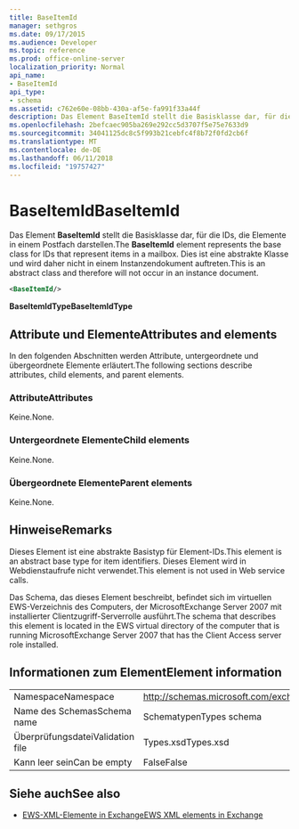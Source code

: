 ```yaml
---
title: BaseItemId
manager: sethgros
ms.date: 09/17/2015
ms.audience: Developer
ms.topic: reference
ms.prod: office-online-server
localization_priority: Normal
api_name:
- BaseItemId
api_type:
- schema
ms.assetid: c762e60e-08bb-430a-af5e-fa991f33a44f
description: Das Element BaseItemId stellt die Basisklasse dar, für die IDs, die Elemente in einem Postfach darstellen. Dies ist eine abstrakte Klasse und wird daher nicht in einem Instanzendokument auftreten.
ms.openlocfilehash: 2befcaec905ba269e292cc5d3707f5e75e7633d9
ms.sourcegitcommit: 34041125dc8c5f993b21cebfc4f8b72f0fd2cb6f
ms.translationtype: MT
ms.contentlocale: de-DE
ms.lasthandoff: 06/11/2018
ms.locfileid: "19757427"
---
```

# <a name="baseitemid"></a><span data-ttu-id="2504a-104">BaseItemId</span><span class="sxs-lookup"><span data-stu-id="2504a-104">BaseItemId</span></span>

<span data-ttu-id="2504a-105">Das Element **BaseItemId** stellt die Basisklasse dar, für die IDs, die Elemente in einem Postfach darstellen.</span><span class="sxs-lookup"><span data-stu-id="2504a-105">The **BaseItemId** element represents the base class for IDs that represent items in a mailbox.</span></span> <span data-ttu-id="2504a-106">Dies ist eine abstrakte Klasse und wird daher nicht in einem Instanzendokument auftreten.</span><span class="sxs-lookup"><span data-stu-id="2504a-106">This is an abstract class and therefore will not occur in an instance document.</span></span> 
  
```xml
<BaseItemId/>
```

 <span data-ttu-id="2504a-107">**BaseItemIdType**</span><span class="sxs-lookup"><span data-stu-id="2504a-107">**BaseItemIdType**</span></span>
## <a name="attributes-and-elements"></a><span data-ttu-id="2504a-108">Attribute und Elemente</span><span class="sxs-lookup"><span data-stu-id="2504a-108">Attributes and elements</span></span>

<span data-ttu-id="2504a-109">In den folgenden Abschnitten werden Attribute, untergeordnete und übergeordnete Elemente erläutert.</span><span class="sxs-lookup"><span data-stu-id="2504a-109">The following sections describe attributes, child elements, and parent elements.</span></span>
  
### <a name="attributes"></a><span data-ttu-id="2504a-110">Attribute</span><span class="sxs-lookup"><span data-stu-id="2504a-110">Attributes</span></span>

<span data-ttu-id="2504a-111">Keine.</span><span class="sxs-lookup"><span data-stu-id="2504a-111">None.</span></span>
  
### <a name="child-elements"></a><span data-ttu-id="2504a-112">Untergeordnete Elemente</span><span class="sxs-lookup"><span data-stu-id="2504a-112">Child elements</span></span>

<span data-ttu-id="2504a-113">Keine.</span><span class="sxs-lookup"><span data-stu-id="2504a-113">None.</span></span>
  
### <a name="parent-elements"></a><span data-ttu-id="2504a-114">Übergeordnete Elemente</span><span class="sxs-lookup"><span data-stu-id="2504a-114">Parent elements</span></span>

<span data-ttu-id="2504a-115">Keine.</span><span class="sxs-lookup"><span data-stu-id="2504a-115">None.</span></span>
  
## <a name="remarks"></a><span data-ttu-id="2504a-116">Hinweise</span><span class="sxs-lookup"><span data-stu-id="2504a-116">Remarks</span></span>

<span data-ttu-id="2504a-117">Dieses Element ist eine abstrakte Basistyp für Element-IDs.</span><span class="sxs-lookup"><span data-stu-id="2504a-117">This element is an abstract base type for item identifiers.</span></span> <span data-ttu-id="2504a-118">Dieses Element wird in Webdienstaufrufe nicht verwendet.</span><span class="sxs-lookup"><span data-stu-id="2504a-118">This element is not used in Web service calls.</span></span>
  
<span data-ttu-id="2504a-119">Das Schema, das dieses Element beschreibt, befindet sich im virtuellen EWS-Verzeichnis des Computers, der MicrosoftExchange Server 2007 mit installierter Clientzugriff-Serverrolle ausführt.</span><span class="sxs-lookup"><span data-stu-id="2504a-119">The schema that describes this element is located in the EWS virtual directory of the computer that is running MicrosoftExchange Server 2007 that has the Client Access server role installed.</span></span>
  
## <a name="element-information"></a><span data-ttu-id="2504a-120">Informationen zum Element</span><span class="sxs-lookup"><span data-stu-id="2504a-120">Element information</span></span>

|||
|:-----|:-----|
|<span data-ttu-id="2504a-121">Namespace</span><span class="sxs-lookup"><span data-stu-id="2504a-121">Namespace</span></span>  <br/> |http://schemas.microsoft.com/exchange/services/2006/types  <br/> |
|<span data-ttu-id="2504a-122">Name des Schemas</span><span class="sxs-lookup"><span data-stu-id="2504a-122">Schema name</span></span>  <br/> |<span data-ttu-id="2504a-123">Schematypen</span><span class="sxs-lookup"><span data-stu-id="2504a-123">Types schema</span></span>  <br/> |
|<span data-ttu-id="2504a-124">Überprüfungsdatei</span><span class="sxs-lookup"><span data-stu-id="2504a-124">Validation file</span></span>  <br/> |<span data-ttu-id="2504a-125">Types.xsd</span><span class="sxs-lookup"><span data-stu-id="2504a-125">Types.xsd</span></span>  <br/> |
|<span data-ttu-id="2504a-126">Kann leer sein</span><span class="sxs-lookup"><span data-stu-id="2504a-126">Can be empty</span></span>  <br/> |<span data-ttu-id="2504a-127">False</span><span class="sxs-lookup"><span data-stu-id="2504a-127">False</span></span>  <br/> |
   
## <a name="see-also"></a><span data-ttu-id="2504a-128">Siehe auch</span><span class="sxs-lookup"><span data-stu-id="2504a-128">See also</span></span>



- [<span data-ttu-id="2504a-129">EWS-XML-Elemente in Exchange</span><span class="sxs-lookup"><span data-stu-id="2504a-129">EWS XML elements in Exchange</span></span>](ews-xml-elements-in-exchange.md)

